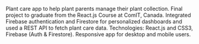 Plant care app to help plant parents manage their plant collection.
Final project to graduate from the React.js Course at ComIT, Canada.
Integrated Firebase authentication and Firestore for personalized dashboards and used a REST API to fetch plant care data. 
Technologies: React.js and CSS3, Firebase (Auth & Firestore).
Responsive app for desktop and mobile users. 
